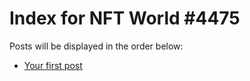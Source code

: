 # Index for NFT World #4475
Posts will be displayed in the order below:

- [Your first post](./001-first.md)

